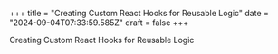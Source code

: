 +++
title = "Creating Custom React Hooks for Reusable Logic"
date = "2024-09-04T07:33:59.585Z"
draft = false
+++

  Creating Custom React Hooks for Reusable Logic
        